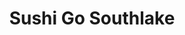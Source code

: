 ---
layout: place
title: "Sushi Go Southlake"
permalink: /texas/southlake/sushi-go-southlake.html
stateAbbr: TX
stateName: Texas
cityName: Southlake
seo:
  name: "Sushi Go Southlake"
  type: Restaurant
  links: null
description: "Looking for sushi in Southlake, Texas? Check out Sushi Go Southlake for a delightful Japanese dining experience. Enjoy a variety of sushi and other dishes in..."
place_id: ChIJK5aZjXvVTYYR-3h2-oljrJ8
photos:
  - name: >-
      places/ChIJK5aZjXvVTYYR-3h2-oljrJ8/photos/AeeoHcJh2KHpLzLPPvsYwI-3dKGRfbRjMUDs0SdF2FMnfo_tPq89RpOnvtzyapGznUSjD3N9H40Q4UlwaRkuX25iDr__fpD18PNHmPk5DkMpSWaqinFDGxYiZvwM35ZGgDW7cCsUmT2lwvGVhWAuTHUXBvBViiDCmNiK-htDhw1quCidTd1aeWLNvcmFvpJj6M9NFY1W7b1YSK40GR3vmvPP1hiNmeWSfuGW_dTnceHrZCsCtT3PR9G1LQsDPFcmiRE5dArjM8Gckm9sqK4ngTsQ5JbZA1hehYO7OUzhRze6W-BORQ
    widthPx: 2016
    heightPx: 1512
    authorAttributions:
      - displayName: Sushi Go Southlake
        uri: https://maps.google.com/maps/contrib/101727391572879731876
        photoUri: >-
          https://lh3.googleusercontent.com/a-/ALV-UjVbX1wVC3Hrzh1v1ww2W3gb9UNtMBWF2N63I7AqkN5JnVd_gM0=s100-p-k-no-mo
    flagContentUri: >-
      https://www.google.com/local/imagery/report/?cb_client=maps_api_places.places_api&image_key=!1e10!2sAF1QipOOMcsJH0bpMYfJAcXiKucqJhiwMTF7fA3EAZLG&hl=en-US
    googleMapsUri: >-
      https://www.google.com/maps/place//data=!3m4!1e2!3m2!1sAF1QipOOMcsJH0bpMYfJAcXiKucqJhiwMTF7fA3EAZLG!2e10!4m2!3m1!1s0x864dd57b8d99962b:0x9fac6389fa7678fb
  - name: >-
      places/ChIJK5aZjXvVTYYR-3h2-oljrJ8/photos/AeeoHcIwNSwQiptWvS2SN70p77-FEOEHxw9Hhfh1MSbZkU4QYEJXTpTV4G6oycJDRWhTwAWQrfLUqNm322-l4bg69iG5jsL1mgeG-yRyb9N_XwdB3BlTGMvvDSydTr7FG635-5fWDIRuUieV14MKFsDgz-Epy3HthfUQQ-5r0JjRCS50MwkCSGW8qqDLJWf8rQsdoprk2yxJp15ZcVmogwvNqN-0s1S6H-F3IgHwFowmCUs6n-vWw_XPestbMJQSJvCQ-9Tch-Q7IdTgvk_GIoZQmGC1BqtGki8iMwHON6B2nCU1Iw
    widthPx: 1512
    heightPx: 2016
    authorAttributions:
      - displayName: Sushi Go Southlake
        uri: https://maps.google.com/maps/contrib/101727391572879731876
        photoUri: >-
          https://lh3.googleusercontent.com/a-/ALV-UjVbX1wVC3Hrzh1v1ww2W3gb9UNtMBWF2N63I7AqkN5JnVd_gM0=s100-p-k-no-mo
    flagContentUri: >-
      https://www.google.com/local/imagery/report/?cb_client=maps_api_places.places_api&image_key=!1e10!2sAF1QipM3ZRnSeJGTTC3QENv7vOOe0r8SQDnW0JLV51Kv&hl=en-US
    googleMapsUri: >-
      https://www.google.com/maps/place//data=!3m4!1e2!3m2!1sAF1QipM3ZRnSeJGTTC3QENv7vOOe0r8SQDnW0JLV51Kv!2e10!4m2!3m1!1s0x864dd57b8d99962b:0x9fac6389fa7678fb
  - name: >-
      places/ChIJK5aZjXvVTYYR-3h2-oljrJ8/photos/AeeoHcLQjCEZmSS-bMYsd_yjZgY7ZVWTS4umVLnFlrNq4wPWgK0g5bToPwuzoWbXh2Cnkjx6gxhzYNR0dlNEEduI16bFiUwQb9woDXKLRdGjrt39HSH8kBJECX0j91mXA0hQ2yO-0G2aepyojrdZ8s6onbQlipFJrD12mFzYvUNxX2vsi60qnzBc_EEsnKfP-fJF-_jQ_ECJIFhKUlzJgMTuQdJ_JnhTSXccx1s4EXWjs8XiQzqDu3YNaKG75iSLHSDiSnQcmhjnALOPS94MfhYxghcsl2C0VdZSLCb4CowDlYVGJzKQA7ZpRYQ0P13EJ4vJRJ_JJYAQlPCS50T-P1A9fZ7rNtU8gejeZnyGEzoPUjkwY4fSG1tK53nQhLnXUspjg-1C00p0J4Wd8gIDvH9HwNefeRmxNUDvyKV1YHk_IPoUFLk
    widthPx: 4800
    heightPx: 3710
    authorAttributions:
      - displayName: A Stopper
        uri: https://maps.google.com/maps/contrib/111303012600967008259
        photoUri: >-
          https://lh3.googleusercontent.com/a-/ALV-UjVWjrzDPp0eoF0w07ezHXj5qYkxB1B-b_2qx5dnITVhG2ACDlkP=s100-p-k-no-mo
    flagContentUri: >-
      https://www.google.com/local/imagery/report/?cb_client=maps_api_places.places_api&image_key=!1e10!2sCIHM0ogKEICAgMDwroyLnwE&hl=en-US
    googleMapsUri: >-
      https://www.google.com/maps/place//data=!3m4!1e2!3m2!1sCIHM0ogKEICAgMDwroyLnwE!2e10!4m2!3m1!1s0x864dd57b8d99962b:0x9fac6389fa7678fb
  - name: >-
      places/ChIJK5aZjXvVTYYR-3h2-oljrJ8/photos/AeeoHcIVq9xPrSQQPI2LmOnDzhvrpRrxta5AZDARFvMnQ9p7MidnHRi3_gXIMKVsrx4RG6TQECvtjvBy1WbM8ssT7VtgMO5QxHd65OnAGxqKTXpSuwelN7Nxpv62MWdg5IZiBRHvz8050MCayS_gwwVM_xLBr16OPZTd5wZ0He5UMLS6Ui12PaMp30ag6bPr5_xsdxEyhfpTy_etpZnUqWA_Cr3hIQe3NtezyGHt96oBF8Gfn3orl73zFH4OAq4nNld3sjgh6mWtQVeScFz8NPVVrO1wNXz6t_UOhcZHt6s5JDWQxQ
    widthPx: 637
    heightPx: 608
    authorAttributions:
      - displayName: Sushi Go Southlake
        uri: https://maps.google.com/maps/contrib/101727391572879731876
        photoUri: >-
          https://lh3.googleusercontent.com/a-/ALV-UjVbX1wVC3Hrzh1v1ww2W3gb9UNtMBWF2N63I7AqkN5JnVd_gM0=s100-p-k-no-mo
    flagContentUri: >-
      https://www.google.com/local/imagery/report/?cb_client=maps_api_places.places_api&image_key=!1e10!2sAF1QipNPGyE2AbYymgTXiIvjzcRVPt7k-S0Xj-PFTphM&hl=en-US
    googleMapsUri: >-
      https://www.google.com/maps/place//data=!3m4!1e2!3m2!1sAF1QipNPGyE2AbYymgTXiIvjzcRVPt7k-S0Xj-PFTphM!2e10!4m2!3m1!1s0x864dd57b8d99962b:0x9fac6389fa7678fb
  - name: >-
      places/ChIJK5aZjXvVTYYR-3h2-oljrJ8/photos/AeeoHcKVVeJMKlLEpaM1Ky-4S02TWzTWMi-86hQJeSSPRo3JT6U0-YjD8WWwpm2Kijm3umPBPxIiZA3jVsJ1VGoSH23UtFgAMtLi9aLvlf4sXeVZ4m6szh3Qp0B6qleTpEc0DBVNTNbfEQLIQZFYEyoc-t7VVh1Kvu3_tE-5Qy8wapyXqs-70q9b_mAVanuT-7TWYVnE4SmcTICi5KbvYoShg5ZMSrB06RSEyH2Rfw1ocPLIWML-U7dcH8s0d24h7lviprKBO1Y1fpTyaPSsddDU-u62v2xRHVxCa3tLorh_e9TwaQXl-S8VfB1XbHTu4e7hf88hP1pdqTATJtrwLenWoudU8xZbepTbRMINjpqG9WyteKC5hwtdJXLhR3_7UEiKAePqus66knkJW42GUMECfH-tJMiJg0zvBpZaRxb-zSad9nL9
    widthPx: 4800
    heightPx: 3600
    authorAttributions:
      - displayName: A Stopper
        uri: https://maps.google.com/maps/contrib/111303012600967008259
        photoUri: >-
          https://lh3.googleusercontent.com/a-/ALV-UjVWjrzDPp0eoF0w07ezHXj5qYkxB1B-b_2qx5dnITVhG2ACDlkP=s100-p-k-no-mo
    flagContentUri: >-
      https://www.google.com/local/imagery/report/?cb_client=maps_api_places.places_api&image_key=!1e10!2sCIHM0ogKEICAgMDwroyL3wE&hl=en-US
    googleMapsUri: >-
      https://www.google.com/maps/place//data=!3m4!1e2!3m2!1sCIHM0ogKEICAgMDwroyL3wE!2e10!4m2!3m1!1s0x864dd57b8d99962b:0x9fac6389fa7678fb
  - name: >-
      places/ChIJK5aZjXvVTYYR-3h2-oljrJ8/photos/AeeoHcLdR4btr0B9O5dY8J5o8SFyHQLoGY4Ui31Ai_1Mgx0CoBlqTq6ADR6Z00EV8Iq8jsAeTiDbrP8AgJaSgTGe3aJshEcKFt-ZFsGTrY8Mjie0tNHplEstuUE_XH4ZvFFJp46koxR-ERnRcFVQ27suXV3jrBpW-_Znbdt-oEopcbQ7eWb2Q4Kvi8EZtD3t1Yr4WRB9ZdNR4eF3DwzmJuffidsikvmNw_qv6tA3VAWDYBr4Ky4MYgtefaLpRQv7D8LvZTUtwQdc4TNabZysEPqvncr54V_m3RysBjqdXxThhoeong
    widthPx: 860
    heightPx: 796
    authorAttributions:
      - displayName: Sushi Go Southlake
        uri: https://maps.google.com/maps/contrib/101727391572879731876
        photoUri: >-
          https://lh3.googleusercontent.com/a-/ALV-UjVbX1wVC3Hrzh1v1ww2W3gb9UNtMBWF2N63I7AqkN5JnVd_gM0=s100-p-k-no-mo
    flagContentUri: >-
      https://www.google.com/local/imagery/report/?cb_client=maps_api_places.places_api&image_key=!1e10!2sAF1QipOdoCwIrFCCKL8IbJSXNtlNWVbC9VQhJ18EvGyi&hl=en-US
    googleMapsUri: >-
      https://www.google.com/maps/place//data=!3m4!1e2!3m2!1sAF1QipOdoCwIrFCCKL8IbJSXNtlNWVbC9VQhJ18EvGyi!2e10!4m2!3m1!1s0x864dd57b8d99962b:0x9fac6389fa7678fb
  - name: >-
      places/ChIJK5aZjXvVTYYR-3h2-oljrJ8/photos/AeeoHcIYaa330KLTN7XU_g-NvLCAI2au5b4l0O6PfZLNEcQx0MFyKgsdQoz80I6uIYP0tHsvL750Wv23HArVWR0bl8jvKwB203Bb1zp1-4I312g0vH7ziGHbv2WFCVDlfIsG3KcI7yFsQ7ivItuMBLkREzzYC8eJcaGQzyi48vrb1vi6O4e4rHfL5t6Yk14DYl9gQId7bZSaxfOYXQSeeGHD5OCSRZ7UZ_PEv6Mxv57QfufoCm9Xc-ja64M0SermpHIE_CJ6MHBFWsXMVFsv0QDRmpit1iWDr17kxeQuls51x3hUjTFtxxh1fU7TGcAGRsuqa37oHVooA0G74kfZ11L5RLiFMUbFGFSJ7FpxwmSXyOj3YHdwLhB9YkvZkfpOwSeFxo_08W1ZyXbiuSDfg6fnHKrfriJsw7R14fwB1z7OgHheBg
    widthPx: 4032
    heightPx: 3024
    authorAttributions:
      - displayName: Che Joaquin
        uri: https://maps.google.com/maps/contrib/109185974901643805767
        photoUri: >-
          https://lh3.googleusercontent.com/a-/ALV-UjXwGP1dX3Oo7D7aqv8UmQwyaDzk7X8PMqIUQ5R-bwAd1SQzMbyq=s100-p-k-no-mo
    flagContentUri: >-
      https://www.google.com/local/imagery/report/?cb_client=maps_api_places.places_api&image_key=!1e10!2sCIHM0ogKEICAgMCIyJrDVg&hl=en-US
    googleMapsUri: >-
      https://www.google.com/maps/place//data=!3m4!1e2!3m2!1sCIHM0ogKEICAgMCIyJrDVg!2e10!4m2!3m1!1s0x864dd57b8d99962b:0x9fac6389fa7678fb
  - name: >-
      places/ChIJK5aZjXvVTYYR-3h2-oljrJ8/photos/AeeoHcJoW8GVAABbOp4VhaKKOf6XzYkgVI3ohKjRFQ0DAHupkueyFH1DBWEcm-KtYqABTtUNrynlOCDeyFFNnjtMENFJVHtOuZ5MfplwL5cCa-kHeccFE3-OufuiNzNv_UnrCxiSdm3KoBcjYYFjFxL-WIoCnKiXFHulDuQeuEIIfR4d1tod3zZAPMoUIAQdNJQKJiWY3NG_93LUCHO0whBo_7BNGxlV8SCuvUTQBPEFLagVohYeRdDQXLw_smbsmyJlT7TXPIkVB1E5y-vNIMxfe-7xGWzmchpRXWUvbHjOophOog
    widthPx: 1200
    heightPx: 900
    authorAttributions:
      - displayName: Sushi Go Southlake
        uri: https://maps.google.com/maps/contrib/101727391572879731876
        photoUri: >-
          https://lh3.googleusercontent.com/a-/ALV-UjVbX1wVC3Hrzh1v1ww2W3gb9UNtMBWF2N63I7AqkN5JnVd_gM0=s100-p-k-no-mo
    flagContentUri: >-
      https://www.google.com/local/imagery/report/?cb_client=maps_api_places.places_api&image_key=!1e10!2sAF1QipM8kiGz8GKq7zszG06ueb8whJKpwbrGrHWTA4cP&hl=en-US
    googleMapsUri: >-
      https://www.google.com/maps/place//data=!3m4!1e2!3m2!1sAF1QipM8kiGz8GKq7zszG06ueb8whJKpwbrGrHWTA4cP!2e10!4m2!3m1!1s0x864dd57b8d99962b:0x9fac6389fa7678fb
  - name: >-
      places/ChIJK5aZjXvVTYYR-3h2-oljrJ8/photos/AeeoHcI_YZee5JYPnUO40aS4vUOp9wrLDSg2cUmiHCykmwTF95okk7devWdQIK14xT_EJaxAE5nTI13BDl0iVVTdxQ2r4DMkIkZLrwnYoOd5Cv_-OfO7JE2-DiYjfn7axnE_X_1PGtcgeSWV5Q-3GADAp-ITBGm1bmIR_soz4XH7VhmGoPMwCImhfMK2-PylgVXcPaeuZFJoeh3rE2FNoeMP2mWel0ZA1c9-yxTtSIKtmNVz2G0QZ-f7bOluXf_-ZKlaTCE82IEa8hWuL3m5jsMRNCJf-TEMo4OiotwWjZHIaB65ag
    widthPx: 2016
    heightPx: 1512
    authorAttributions:
      - displayName: Sushi Go Southlake
        uri: https://maps.google.com/maps/contrib/101727391572879731876
        photoUri: >-
          https://lh3.googleusercontent.com/a-/ALV-UjVbX1wVC3Hrzh1v1ww2W3gb9UNtMBWF2N63I7AqkN5JnVd_gM0=s100-p-k-no-mo
    flagContentUri: >-
      https://www.google.com/local/imagery/report/?cb_client=maps_api_places.places_api&image_key=!1e10!2sAF1QipMQThh3EX9ixdJZ7vzDPC_oiCdrxcJQaIEAeaLB&hl=en-US
    googleMapsUri: >-
      https://www.google.com/maps/place//data=!3m4!1e2!3m2!1sAF1QipMQThh3EX9ixdJZ7vzDPC_oiCdrxcJQaIEAeaLB!2e10!4m2!3m1!1s0x864dd57b8d99962b:0x9fac6389fa7678fb
  - name: >-
      places/ChIJK5aZjXvVTYYR-3h2-oljrJ8/photos/AeeoHcLzoXYztWL4GkQc6cPHHzDaiNEK6lXjbuOEwOFf7nfHVOhZlrtZT9R-ziUa4oRx7Bnb9aGVEbK8wgScSLLWEuAa-4R8RItrjeGd4VqFI4bq-H0bnrCx-P9awrakUr3FS7ODzCPEg5WibshXNrFjH0GeUh98gckeEa9Z-Mja-21r92iO9P7_-XzpMcAibIKnXm2Sh8OhG379a9rboDNDpNLDMVf_yYtGJ4iOZSphiTruMs3wjRh4P-dfHhR5rjTkITEaHLEsk6tBCpz7zc2R_FJ4S6yXNnQP3cJiT0Mt_axs6Q
    widthPx: 4032
    heightPx: 3024
    authorAttributions:
      - displayName: Sushi Go Southlake
        uri: https://maps.google.com/maps/contrib/101727391572879731876
        photoUri: >-
          https://lh3.googleusercontent.com/a-/ALV-UjVbX1wVC3Hrzh1v1ww2W3gb9UNtMBWF2N63I7AqkN5JnVd_gM0=s100-p-k-no-mo
    flagContentUri: >-
      https://www.google.com/local/imagery/report/?cb_client=maps_api_places.places_api&image_key=!1e10!2sAF1QipMbKxrZGZLHF0PiRNFPMlBoyv1X0g0ORqgMBg2f&hl=en-US
    googleMapsUri: >-
      https://www.google.com/maps/place//data=!3m4!1e2!3m2!1sAF1QipMbKxrZGZLHF0PiRNFPMlBoyv1X0g0ORqgMBg2f!2e10!4m2!3m1!1s0x864dd57b8d99962b:0x9fac6389fa7678fb
address: 100 W Southlake Blvd Suite 148, Southlake, TX 76092, USA
street: 100 W Southlake Blvd Suite 148
city: Southlake
state: TX
zip: '76092'
country: USA
neighborhood: null
latitude: '32.942380'
longitude: '-97.152523'
accessibility_options:
  wheelchairAccessibleParking: true
  wheelchairAccessibleEntrance: true
  wheelchairAccessibleSeating: true
business_status: OPERATIONAL
name: Sushi Go Southlake
google_maps_links:
  directionsUri: >-
    https://www.google.com/maps/dir//''/data=!4m7!4m6!1m1!4e2!1m2!1m1!1s0x864dd57b8d99962b:0x9fac6389fa7678fb!3e0
  placeUri: https://maps.google.com/?cid=11505680592288512251
  writeAReviewUri: >-
    https://www.google.com/maps/place//data=!4m3!3m2!1s0x864dd57b8d99962b:0x9fac6389fa7678fb!12e1
  reviewsUri: >-
    https://www.google.com/maps/place//data=!4m4!3m3!1s0x864dd57b8d99962b:0x9fac6389fa7678fb!9m1!1b1
  photosUri: >-
    https://www.google.com/maps/place//data=!4m3!3m2!1s0x864dd57b8d99962b:0x9fac6389fa7678fb!10e5
primary_type: Sushi Restaurant
opening_hours:
  regular: null
  current: null
secondary_opening_hours:
  regular:
    weekdayDescriptions: null
    type: null
  current:
    weekdayDescriptions: null
    type: null
phone: null
price_level: null
price_range: null
rating: null
rating_count: 0
website: null
reviews: null
parking_options: null
payment_options: null
allow_dogs: null
curbside_pickup: null
delivery: null
dine_in: null
good_for_children: null
good_for_groups: null
good_for_sports: null
live_music: null
menu_for_children: null
outdoor_seating: null
reservable: null
restroom: null
serves_beer: null
serves_breakfast: null
serves_brunch: null
serves_cocktails: null
serves_coffee: null
serves_dinner: null
serves_dessert: null
serves_lunch: null
serves_vegetarian_food: null
serves_wine: null
takeout: null
summary: null

---